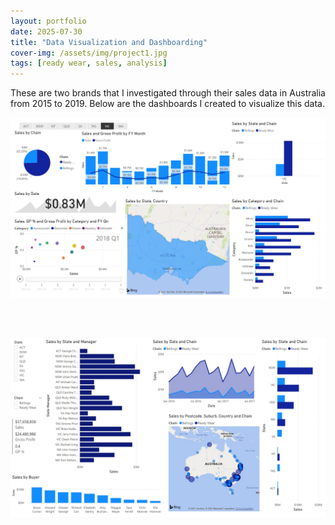 ```yaml
---
layout: portfolio
date: 2025-07-30
title: "Data Visualization and Dashboarding"
cover-img: /assets/img/project1.jpg
tags: [ready wear, sales, analysis]
---
```



<p align='justify'>
These are two brands that I investigated through their sales data in Australia from 2015 to 2019. Below are the dashboards I created to visualize this data.
</p>

<p align="center">
  <img src="/assets/portfolio/ready_wear&belling_sales_pbi.jpg" width="1000">
</p>

<br><br>

<p align="center">
  <img src="/assets/portfolio/ready_wear&belling_sales_pbi_02.jpg" width="1000">
</p>



